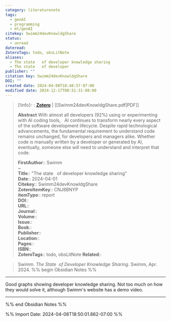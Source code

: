 ```yaml
---
category: literaturenote
tags:
  - genAI
  - programming
  - ml/genAI
citekey: Swimm24devKnowldgShare
status:
  - unread
dateread: 
ZoteroTags: todo, obsLitNote
aliases:
  - The state   of developer knowledge sharing
  - The state   of developer
publisher: ""
citation key: Swimm24devKnowldgShare
DOI: ""
created date: 2024-04-08T18:48:57-07:00
modified date: 2024-12-17T08:51:31-08:00
---
```


> [!info]- : [**Zotero**](zotero://select/library/items/CNJ8BNYP)   | [[Swimm24devKnowldgShare.pdf|PDF]]
>
> 
> **Abstract**
> With almost all developers (92%) using or experimenting with AI coding tools,   AI continues to transform nearly every aspect of the software development lifecycle. Despite rapid technological advancements, the fundamental requirement to understand code remains unchanged, for developers and managers alike. Whether code is manually written by a developer or generated by AI, eventually, someone else will need to understand and interpret that code.
> 
> 
> **FirstAuthor**:: Swimm  
~    
> **Title**:: "The state   of developer knowledge sharing"  
> **Date**:: 2024-04-01  
> **Citekey**:: Swimm24devKnowldgShare  
> **ZoteroItemKey**:: CNJ8BNYP  
> **itemType**:: report  
> **DOI**::   
> **URL**::   
> **Journal**::   
> **Volume**::   
> **Issue**::   
> **Book**::   
> **Publisher**::   
> **Location**::    
> **Pages**::   
> **ISBN**::   
> **ZoteroTags**:: todo, obsLitNote
>**Related**:: 

> Swimm. _The State  of Developer Knowledge Sharing_. Swimm, Apr. 2024.
%% begin Obsidian Notes %%
___
Good graphs showing developer knowledge sharing.  Not too much on how they would solve it, although Swimm's website has a demo video.
___
%% end Obsidian Notes %%



%% Import Date: 2024-04-08T18:50:01.862-07:00 %%

